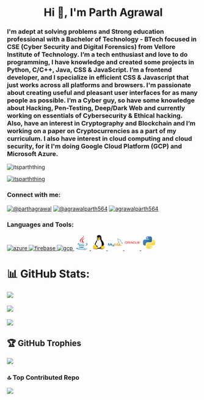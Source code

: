 <h1 align="center">Hi 👋, I'm Parth Agrawal</h1>
<h3 align="paragraph">I'm adept at solving problems and Strong education professional with a Bachelor of Technology - BTech focused in CSE (Cyber Security and Digital Forensics) from Vellore Institute of Technology. I’m a tech enthusiast and love to do programming, I have knowledge and created some projects in Python, C/C++, Java, CSS & JavaScript. 
I’m a frontend developer, and I specialize in efficient CSS & Javascript that just works across all platforms and browsers. I'm passionate about creating useful and pleasant user interfaces for as many people as possible. 
I’m a Cyber guy, so have some knowledge about Hacking, Pen-Testing, Deep/Dark Web and currently working on essentials of Cybersecurity & Ethical hacking. Also, have an interest in Cryptography and Blockchain and I’m working on a paper on Cryptocurrencies as a part of my curriculum. 
I also have interest in cloud computing and cloud security, for it I'm doing Google Cloud Platform (GCP) and Microsoft Azure.</h3>

<p align="left"> <img src="https://komarev.com/ghpvc/?username=itsparththing&label=Profile%20views&color=0e75b6&style=flat" alt="itsparththing" /> </p>

<p align="left"> <a href="https://github.com/ryo-ma/github-profile-trophy"><img src="https://github-profile-trophy.vercel.app/?username=itsparththing" alt="itsparththing" /></a> </p>

<h3 align="left">Connect with me:</h3>
<p align="left">
<a href="https://linkedin.com/in/@parthagrawal" target="blank"><img align="center" src="https://raw.githubusercontent.com/rahuldkjain/github-profile-readme-generator/master/src/images/icons/Social/linked-in-alt.svg" alt="@parthagrawal" height="30" width="40" /></a>
<a href="https://medium.com/@agrawalparth564" target="blank"><img align="center" src="https://raw.githubusercontent.com/rahuldkjain/github-profile-readme-generator/master/src/images/icons/Social/medium.svg" alt="@agrawalparth564" height="30" width="40" /></a>
<a href="https://www.leetcode.com/agrawalparth564" target="blank"><img align="center" src="https://raw.githubusercontent.com/rahuldkjain/github-profile-readme-generator/master/src/images/icons/Social/leet-code.svg" alt="agrawalparth564" height="30" width="40" /></a>
</p>

<h3 align="left">Languages and Tools:</h3>
<p align="left"> <a href="https://azure.microsoft.com/en-in/" target="_blank" rel="noreferrer"> <img src="https://www.vectorlogo.zone/logos/microsoft_azure/microsoft_azure-icon.svg" alt="azure" width="40" height="40"/> </a> <a href="https://firebase.google.com/" target="_blank" rel="noreferrer"> <img src="https://www.vectorlogo.zone/logos/firebase/firebase-icon.svg" alt="firebase" width="40" height="40"/> </a> <a href="https://cloud.google.com" target="_blank" rel="noreferrer"> <img src="https://www.vectorlogo.zone/logos/google_cloud/google_cloud-icon.svg" alt="gcp" width="40" height="40"/> </a> <a href="https://www.java.com" target="_blank" rel="noreferrer"> <img src="https://raw.githubusercontent.com/devicons/devicon/master/icons/java/java-original.svg" alt="java" width="40" height="40"/> </a> <a href="https://www.linux.org/" target="_blank" rel="noreferrer"> <img src="https://raw.githubusercontent.com/devicons/devicon/master/icons/linux/linux-original.svg" alt="linux" width="40" height="40"/> </a> <a href="https://www.mysql.com/" target="_blank" rel="noreferrer"> <img src="https://raw.githubusercontent.com/devicons/devicon/master/icons/mysql/mysql-original-wordmark.svg" alt="mysql" width="40" height="40"/> </a> <a href="https://www.oracle.com/" target="_blank" rel="noreferrer"> <img src="https://raw.githubusercontent.com/devicons/devicon/master/icons/oracle/oracle-original.svg" alt="oracle" width="40" height="40"/> </a> <a href="https://www.python.org" target="_blank" rel="noreferrer"> <img src="https://raw.githubusercontent.com/devicons/devicon/master/icons/python/python-original.svg" alt="python" width="40" height="40"/> </a> </p>

# 📊 GitHub Stats:
![](https://github-readme-stats.vercel.app/api?username=Itsparththing&theme=tokyonight&hide_border=false&include_all_commits=false&count_private=false)<br/><br/>
![](https://github-readme-streak-stats.herokuapp.com/?user=Itsparththing&theme=tokyonight&hide_border=false)<br/><br/>
![](https://github-readme-stats.vercel.app/api/top-langs/?username=Itsparththing&theme=tokyonight&hide_border=false&include_all_commits=false&count_private=false&layout=compact)

## 🏆 GitHub Trophies
![](https://github-profile-trophy.vercel.app/?username=Itsparththing&theme=tokyonight&no-frame=true&no-bg=true&margin-w=4)

### 🔝 Top Contributed Repo
![](https://github-contributor-stats.vercel.app/api?username=Itsparththing&limit=5&theme=tokyonight&combine_all_yearly_contributions=true)
